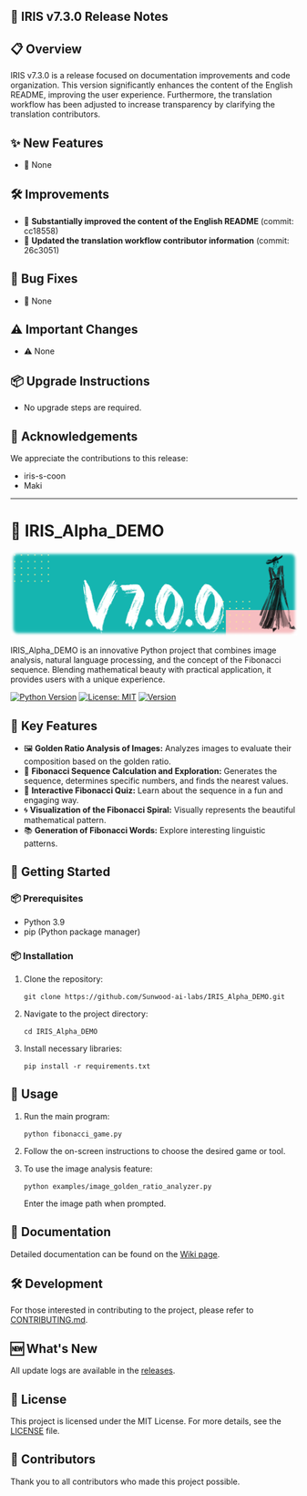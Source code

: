 ## 🚀 IRIS v7.3.0 Release Notes

## 📋 Overview

IRIS v7.3.0 is a release focused on documentation improvements and code organization. This version significantly enhances the content of the English README, improving the user experience. Furthermore, the translation workflow has been adjusted to increase transparency by clarifying the translation contributors.

## ✨ New Features
- 🎉  None

## 🛠 Improvements
- 🚀 **Substantially improved the content of the English README** (commit: cc18558)
- 🚀 **Updated the translation workflow contributor information** (commit: 26c3051)

## 🐛 Bug Fixes
- 🐛  None

## ⚠️ Important Changes
- ⚠️  None

## 📦 Upgrade Instructions
- No upgrade steps are required.

## 👏 Acknowledgements

We appreciate the contributions to this release:

- iris-s-coon
- Maki

---

# 🚀 IRIS_Alpha_DEMO

![Project Logo](https://raw.githubusercontent.com/Sunwood-ai-labs/IRIS_Alpha_DEMO/main/docs/release_notes/header_image/release_header_latest.png)

IRIS_Alpha_DEMO is an innovative Python project that combines image analysis, natural language processing, and the concept of the Fibonacci sequence. Blending mathematical beauty with practical application, it provides users with a unique experience.

[![Python Version](https://img.shields.io/badge/python-3.9-blue.svg)](https://www.python.org/downloads/release/python-390/)
[![License: MIT](https://img.shields.io/badge/License-MIT-yellow.svg)](https://opensource.org/licenses/MIT)
[![Version](https://img.shields.io/badge/version-7.3.0-green.svg)](https://github.com/Sunwood-ai-labs/IRIS_Alpha_DEMO/releases)

## 🌟 Key Features

- 🖼️ **Golden Ratio Analysis of Images:** Analyzes images to evaluate their composition based on the golden ratio.
- 🔢 **Fibonacci Sequence Calculation and Exploration:** Generates the sequence, determines specific numbers, and finds the nearest values.
- 🧠 **Interactive Fibonacci Quiz:** Learn about the sequence in a fun and engaging way.
- 🌀 **Visualization of the Fibonacci Spiral:** Visually represents the beautiful mathematical pattern.
- 📚 **Generation of Fibonacci Words:** Explore interesting linguistic patterns.

## 🚀 Getting Started

### 📦 Prerequisites

- Python 3.9
- pip (Python package manager)

### 📦 Installation

1. Clone the repository:
   ```
   git clone https://github.com/Sunwood-ai-labs/IRIS_Alpha_DEMO.git
   ```

2. Navigate to the project directory:
   ```
   cd IRIS_Alpha_DEMO
   ```

3. Install necessary libraries:
   ```
   pip install -r requirements.txt
   ```

## 🔧 Usage

1. Run the main program:
   ```
   python fibonacci_game.py
   ```

2. Follow the on-screen instructions to choose the desired game or tool.

3. To use the image analysis feature:
   ```
   python examples/image_golden_ratio_analyzer.py
   ```
   Enter the image path when prompted.

## 📘 Documentation

Detailed documentation can be found on the [Wiki page](https://github.com/Sunwood-ai-labs/IRIS_Alpha_DEMO/wiki).

## 🛠️ Development

For those interested in contributing to the project, please refer to [CONTRIBUTING.md](CONTRIBUTING.md).

## 🆕 What's New

All update logs are available in the [releases](https://github.com/Sunwood-ai-labs/IRIS_Alpha_DEMO/releases).

## 📄 License

This project is licensed under the MIT License. For more details, see the [LICENSE](LICENSE) file.

## 🤝 Contributors

Thank you to all contributors who made this project possible.
```